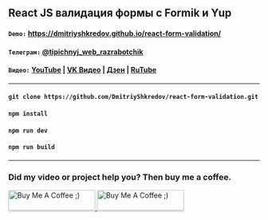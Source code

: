 ## React JS валидация формы c Formik и Yup

#### `Demo:` https://dmitriyshkredov.github.io/react-form-validation/

#### `Телеграм:` [@tipichnyj_web_razrabotchik](https://t.me/tipichnyj_web_razrabotchik/31)

#### `Видео:` [YouTube](https://youtu.be/3vg0Kml3LpY) | [VK Видео](https://vk.com/video-222570561_456239062) | [Дзен](https://m.dzen.ru/video/watch/65577f991e1bd141ad48454e) | [RuTube](https://rutube.ru/video/e15a8fd21085dca01cd3ab1f838f8c21/)

---

#### `git clone https://github.com/DmitriyShkredov/react-form-validation.git`

#### `npm install`

#### `npm run dev`

#### `npm run build`

---

### Did my video or project help you? Then buy me a coffee.

<a href="https://www.buymeacoffee.com/DmitriyShkredov" target="_blank">
  <img
    src="https://www.buymeacoffee.com/assets/img/custom_images/orange_img.png"
    alt="Buy Me A Coffee ;)"
    style="height: 41px !important;width: 174px !important;box-shadow: 0px 3px 2px 0px rgba(190, 190, 190, 0.5) !important;-webkit-box-shadow: 0px 3px 2px 0px rgba(190, 190, 190, 0.5) !important;"
  >
</a>

<a href="https://donate.qiwi.com/payin/ShkredovDmitriy" target="_blank">
  <img
    src="https://cdn.buymeacoffee.com/buttons/v2/default-yellow.png"
    alt="Buy Me A Coffee ;)"
    style="height: 41px !important;width: 174px !important;box-shadow: 0px 3px 2px 0px rgba(190, 190, 190, 0.5) !important;-webkit-box-shadow: 0px 3px 2px 0px rgba(190, 190, 190, 0.5) !important;"
  >
</a>
